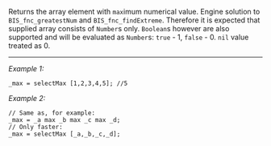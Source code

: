 Returns the array element with `max`imum numerical value. Engine solution to `BIS_fnc_greatestNum` and `BIS_fnc_findExtreme`. Therefore it is expected that supplied array consists of `Number`s only. `Boolean`s however are also supported and will be evaluated as `Number`s: `true` - 1, `false` - 0.  `nil` value treated as 0.


---
*Example 1:*
```sqf
_max = selectMax [1,2,3,4,5]; //5
```

*Example 2:*
```sqf
// Same as, for example: 
_max = _a max _b max _c max _d;
// Only faster:
_max = selectMax [_a,_b,_c,_d];
```